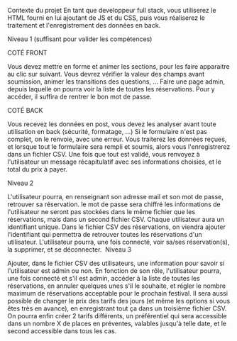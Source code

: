 Contexte du projet
En tant que developpeur full stack, vous utiliserez le HTML fourni en lui ajoutant de JS et du CSS, puis vous réaliserez le traitement et l'enregistrement des données en back.

Niveau 1 (suffisant pour valider les compétences)

COTÉ FRONT

Vous devez mettre en forme et animer les sections, pour les faire apparaitre au clic sur suivant.
Vous devrez vérifier la valeur des champs avant soumission, animer les transitions des questions, ...
Faire une page admin, depuis laquelle on pourra voir la liste de toutes les réservations. Pour y accéder, il suffira de rentrer le bon mot de passe.
​

COTÉ BACK

Vous recevez les données en post, vous devez les analyser avant toute utilisation en back (sécurité, formatage, ...)
Si le formulaire n'est pas complet, on le renvoie, avec une erreur.
Vous traiterez les données reçues, et lorsque tout le formulaire sera rempli et soumis, alors vous l'enregistrerez dans un fichier CSV.
Une fois que tout est validé, vous renvoyez à l'utilisateur un message récapitulatif avec ses informations choisies, et le total du prix à payer.

Niveau 2

L'utilisateur pourra, en renseignant son adresse mail et son mot de passe, retrouver sa réservation.
le mot de passe sera chiffré
les informations de l'utilisateur ne seront pas stockées dans le même fichier que les réservations, mais dans un second fichier CSV.
Chaque utilisateur aura un identifiant unique.
Dans le fichier CSV des réservations, on viendra ajouter l'identifiant qui permettra de retrouver toutes les réservations d'un utilisateur.
L'utilisateur pourra, une fois connecté, voir sa/ses réservation(s), la supprimer, et se déconnecter.
​
Niveau 3

Ajouter, dans le fichier CSV des utilisateurs, une information pour savoir si l'utilisateur est admin ou non.
En fonction de son rôle, l'utilisateur pourra, une fois connecté et s'il est admin, accéder à la liste de toutes les réservations, en annuler quelques unes s'il le souhaite, et régler le nombre maximum de réservations acceptable pour le prochain festival.
Il sera aussi possible de changer le prix des tarifs des jours (et même les options si vous êtes très en avance), en enregistrant tout ça dans un troisième fichier CSV.
On pourra enfin créer 2 tarifs différents, un préférentiel qui sera accessible dans un nombre X de places en préventes, valables jusqu'à telle date, et le second accessible dans tous les cas.
